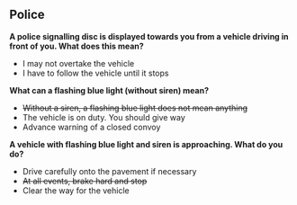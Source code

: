 ## Police

**A police signalling disc is displayed towards you from a vehicle driving in front of you. What does this mean?**
- I may not overtake the vehicle
- I have to follow the vehicle until it stops

**What can a flashing blue light (without siren) mean?**
- ~~Without a siren, a flashing blue light does not mean anything~~
- The vehicle is on duty. You should give way
- Advance warning of a closed convoy

**A vehicle with flashing blue light and siren is approaching. What do you do?**
- Drive carefully onto the pavement if necessary
- ~~At all events, brake hard and stop~~
- Clear the way for the vehicle